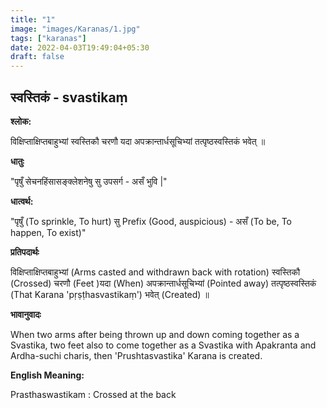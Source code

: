 ```yaml
---
title: "1"
image: "images/Karanas/1.jpg"
tags: ["karanas"]
date: 2022-04-03T19:49:04+05:30
draft: false
---
```


## स्वस्तिकं - svastikaṃ

**श्लोक:**

विक्षिप्ताक्षिप्तबाहुभ्यां स्वस्तिकौ चरणौ यदा अपक्रान्तार्धसूचिभ्यां तत्पृष्ठस्वस्तिकं भवेत् ॥



**धातुः**

"पृषुँ सेचनहिंसासङ्क्लेशनेषु
सु उपसर्ग - असँ भुवि |"


**धात्वर्थ:**


"पृषुँ (To sprinkle, To hurt)
सु Prefix (Good, auspicious) - असँ (To be, To happen, To exist)"

**प्रतिपदार्थः**

विक्षिप्ताक्षिप्तबाहुभ्यां (Arms casted and withdrawn back with rotation) स्वस्तिकौ (Crossed) चरणौ (Feet )यदा (When) अपक्रान्तार्धसूचिभ्यां (Pointed away)  तत्पृष्ठस्वस्तिकं (That Karana 'pṛṣṭhasvastikaṃ') भवेत् (Created) ॥


**भावानुवादः**

When two arms after being thrown up and down coming together as a Svastika, two feet also to come together as a Svastika with Apakranta and Ardha-suchi charis, then 'Prushtasvastika' Karana is created.


**English Meaning:**


Prasthaswastikam : Crossed at the back